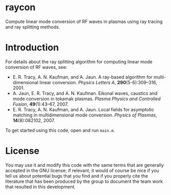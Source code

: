 raycon
======

Compute linear mode conversion of RF waves in plasmas using ray tracing and ray splitting methods.

# Introduction #

For details about the ray splitting algorithm for computing linear mode conversion of RF waves, see:

* E. R. Tracy, A. N. Kaufman, and A. Jaun. A ray-based algorithm for multi-dimensional linear conversion. *Physics Letters A*, **290**(5-6):309–316, 2001.
* A. Jaun, E. R. Tracy, and A. N. Kaufman. Eikonal waves, caustics and mode conversion in tokamak plasmas. *Plasma Physics and Controlled Fusion*, **49**(1):43–67, 2007.
* E. R. Tracy, A. N. Kaufman, and A. Jaun. Local fields for asymptotic matching in multidimensional mode conversion. *Physics of Plasmas*, **14**(8):082102, 2007.

To get started using this code, open and run `main.m`.

# License #

You may use it and modify this code with the same terms that are generally accepted in the GNU license; if relevant, it would of course be nice if you tell us about potential bugs that you find and if you properly cite the literature that has been produced by the group to document the team work that resulted in this development.
